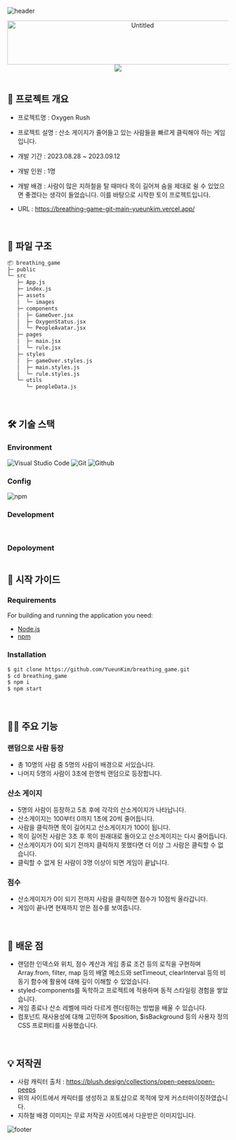 ![header](https://capsule-render.vercel.app/api?type=waving&color=0:2C62EA,100:2C62EA)

<div align="center">
   <img alt="Untitled" src="https://github.com/YueunKim/breathing_game/assets/65431814/c37a76c2-4f0d-40f7-aba3-aeb6171b93a4" width="600" height="100" >  
   <br>
   <img alt=" " src="https://github.com/YueunKim/breathing_game/assets/65431814/eca29f3d-6e0e-412a-b8fa-ab1da8002430" > 
</div>  
<br>

## 📝 프로젝트 개요
- 프로젝트명 : Oxygen Rush
- 프로젝트 설명 : 산소 게이지가 줄어들고 있는 사람들을 빠르게 클릭해야 하는 게임입니다.
- 개발 기간 : 2023.08.28 ~ 2023.09.12
- 개발 인원 : 1명
- 개발 배경 : 사람이 많은 지하철을 탈 때마다 목이 길어져 숨을 제대로 쉴 수 있었으면 좋겠다는 생각이 들었습니다. 이를 바탕으로 시작한 토이 프로젝트입니다.

- URL : https://breathing-game-git-main-yueunkim.vercel.app/
<br/>

## 📁 파일 구조

```bash
📦 breathing_game
├─ public
└─ src
   ├─ App.js
   ├─ index.js
   ├─ assets
   │  └─ images
   ├─ components
   │  ├─ GameOver.jsx
   │  ├─ OxygenStatus.jsx
   │  └─ PeopleAvatar.jsx
   ├─ pages
   │  ├─ main.jsx
   │  └─ rule.jsx
   ├─ styles
   │  ├─ gameOver.styles.js
   │  ├─ main.styles.js
   │  └─ rule.styles.js
   └─ utils
      └─ peopleData.js
```
<br/>

## 🛠 기술 스택

### Environment

![Visual Studio Code](https://img.shields.io/badge/Visual%20Studio%20Code-007ACC?style=for-the-badge&logo=Visual%20Studio%20Code&logoColor=white)
![Git](https://img.shields.io/badge/Git-F05032?style=for-the-badge&logo=Git&logoColor=white)
![Github](https://img.shields.io/badge/GitHub-181717?style=for-the-badge&logo=GitHub&logoColor=white)

### Config

![npm](https://img.shields.io/badge/npm-CB3837?style=for-the-badge&logo=npm&logoColor=white) 

### Development

<img alt=""  src ="https://img.shields.io/badge/react-61DAFB.svg?&style=for-the-badge&logo=react&logoColor=white"/> <img alt=""  src ="https://img.shields.io/badge/javascript-F7DF1E.svg?&style=for-the-badge&logo=javascript&logoColor=white"/> <img alt=""  src ="https://img.shields.io/badge/styledcomponents-DB7093.svg?&style=for-the-badge&logo=styledcomponents&logoColor=white"/> 

### Depoloyment
<img alt=""  src ="https://img.shields.io/badge/vercel-000000.svg?&style=for-the-badge&logo=vercel&logoColor=white"/>

<br/>

## 📖 시작 가이드

### Requirements

For building and running the application you need:

- [Node.js](https://nodejs.org/ko/download)
- [npm](https://www.npmjs.com/package/package)

### Installation

``` bash
$ git clone https://github.com/YueunKim/breathing_game.git
$ cd breathing_game
$ npm i
$ npm start
```

<br/>



## 🙋‍♂️ 주요 기능
### 랜덤으로 사람 등장
- 총 10명의 사람 중 5명의 사람이 배경으로 서있습니다.
- 나머지 5명의 사람이 3초에 한명씩 랜덤으로 등장합니다.

### 산소 게이지
- 5명의 사람이 등장하고 5초 후에 각각의 산소게이지가 나타납니다.
- 산소게이지는 100부터 0까지 1초에 20씩 줄어듭니다.
- 사람을 클릭하면 목이 길어지고 산소게이지가 100이 됩니다.
- 목이 길어진 사람은 3초 후 목이 원래대로 돌아오고 산소게이지는 다시 줄어듭니다.
-  산소게이지가 0이 되기 전까지 클릭하지 못했다면 더 이상 그 사람은 클릭할 수 없습니다.
-  클릭할 수 없게 된 사람이 3명 이상이 되면 게임이 끝납니다.

### 점수
- 산소게이지가 0이 되기 전까지 사람을 클릭하면 점수가 10점씩 올라갑니다.
- 게임이 끝나면 현재까지 얻은 점수를 보여줍니다.

<br/>

## 🔎 배운 점

- 랜덤한 인덱스와 위치, 점수 계산과 게임 종료 조건 등의 로직을 구현하며 Array.from, filter, map 등의 배열 메소드와 setTimeout, clearInterval 등의 비동기 함수에 활용에 대해 깊이 이해할 수 있었습니다.
- styled-components를 독학하고 프로젝트에 적용하며 동적 스타일링 경험을 쌓았습니다.
- 게임 종료나 산소 레벨에 따라 다르게 렌더링하는 방법을 배울 수 있습니다.
- 컴포넌트 재사용성에 대해 고민하며 $position, $isBackground 등의 사용자 정의 CSS 프로퍼티를 사용했습니다.

<br>



## 💡 저작권

- 사람 캐릭터 출처 : https://blush.design/collections/open-peeps/open-peeps
- 위의 사이트에서 캐릭터를 생성하고 포토샵으로 목적에 맞게 커스터마이징하였습니다.
- 지하철 배경 이미지는 무료 저작권 사이트에서 다운받은 이미지입니다.

![footer](https://capsule-render.vercel.app/api?section=footer&type=waving&color=0:2C62EA,100:2C62EA)
